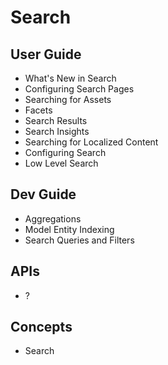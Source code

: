 # Search

## User Guide
  * What's New in Search
  * Configuring Search Pages
  * Searching for Assets
  * Facets
  * Search Results
  * Search Insights
  * Searching for Localized Content
  * Configuring Search
  * Low Level Search

## Dev Guide
  * Aggregations
  * Model Entity Indexing
  * Search Queries and Filters

## APIs
  * ?

## Concepts

* Search
